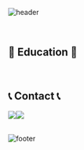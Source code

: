 <div align="left">
  
![header](https://capsule-render.vercel.app/api?type=waving&color=0:0f0c29,50:302b63,100:2C5364&text=SGW's%20GitWub&animation=twinkling&fontSize=70&fontAlignY=40&fontAlign=35&height=200)


<!--
![SGW's GitHub stats](https://github-readme-stats.vercel.app/api?username=gitwub5&show_icons=true)
-->
 
<br>

## 📖 Education 📖

</div><br>
 
## 📞 Contact 📞
<div style="display:flex; flex-direction:row;">
    <a href="https://www.instagram.com/ssgwoo5/">
        <img src="https://img.shields.io/badge/Instagram-E4405F?style=for-the-badge&logo=Instagram&logoColor=white"> 
    </a>
    <a href="mailto:tonyw2@khu.ac.com">
        <img src="https://img.shields.io/badge/Gmail-EA4335?style=for-the-badge&logo=Gmail&logoColor=white"> 
    </a>
</div><br>

<!--
## 🔨 Once I've used 🔨
<div style="display:flex; flex-direction:row;">
    <img src="https://img.shields.io/badge/Java-007396?style=for-the-badge&logo=Java&logoColor=white"> 
    <br>
    <img src="https://img.shields.io/badge/html5-E34F26?style=flat-square&logo=html5&logoColor=white"> 
    <br>
    <img src="https://img.shields.io/badge/Andoid Studio-3DDC84?style=flat-square&logo=android studio&logoColor=white">
    <img src="https://img.shields.io/badge/python-3776AB?style=flat-square&logo=python&logoColor=white"> 
    <br>
</div><br>
</div>
-->

![footer](https://capsule-render.vercel.app/api?type=waving&color=0:0f0c29,50:302b63,100:2C5364&height=100&section=footer)
